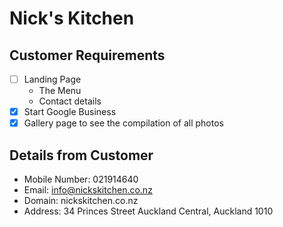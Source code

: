 # Nick's Kitchen

## Customer Requirements
- [ ] Landing Page
  - The Menu
  - Contact details
- [x] Start Google Business
- [x] Gallery page to see the compilation of all photos

## Details from Customer
- Mobile Number: 021914640
- Email: info@nickskitchen.co.nz
- Domain: nickskitchen.co.nz
- Address: 34 Princes Street Auckland Central, Auckland 1010
